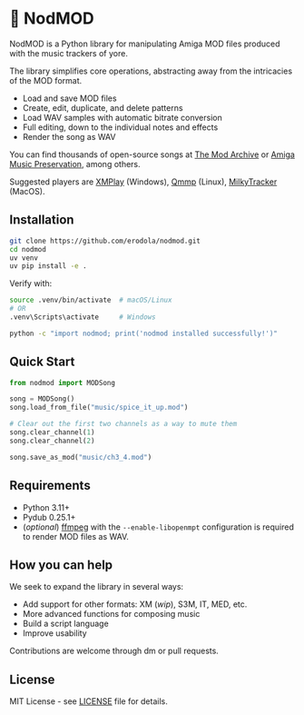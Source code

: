 # 🎹 NodMOD

NodMOD is a Python library for manipulating Amiga MOD files produced with the music trackers of yore.

The library simplifies core operations, abstracting away from the intricacies of the MOD format.

 - Load and save MOD files
 - Create, edit, duplicate, and delete patterns
 - Load WAV samples with automatic bitrate conversion
 - Full editing, down to the individual notes and effects
 - Render the song as WAV

You can find thousands of open-source songs at [The Mod Archive](https://modarchive.org/) or [Amiga Music Preservation](https://amp.dascene.net/), among others.

Suggested players are [XMPlay](https://www.un4seen.com/) (Windows), [Qmmp](https://qmmp.ylsoftware.com/) (Linux), [MilkyTracker](https://milkytracker.org/downloads/) (MacOS).

## Installation

```bash
git clone https://github.com/erodola/nodmod.git
cd nodmod
uv venv
uv pip install -e .
```

Verify with:

```bash
source .venv/bin/activate  # macOS/Linux
# OR
.venv\Scripts\activate     # Windows

python -c "import nodmod; print('nodmod installed successfully!')"
```

## Quick Start

```python
from nodmod import MODSong

song = MODSong()
song.load_from_file("music/spice_it_up.mod")

# Clear out the first two channels as a way to mute them
song.clear_channel(1)
song.clear_channel(2)

song.save_as_mod("music/ch3_4.mod")
```

## Requirements

- Python 3.11+
- Pydub 0.25.1+
- (*optional*) [ffmpeg](https://ffmpeg.org/download.html) with the `--enable-libopenmpt` configuration is required to render MOD files as WAV.

## How you can help

We seek to expand the library in several ways:

 - Add support for other formats: XM (*wip*), S3M, IT, MED, etc.
 - More advanced functions for composing music
 - Build a script language
 - Improve usability

Contributions are welcome through dm or pull requests.

## License

MIT License - see [LICENSE](LICENSE) file for details.